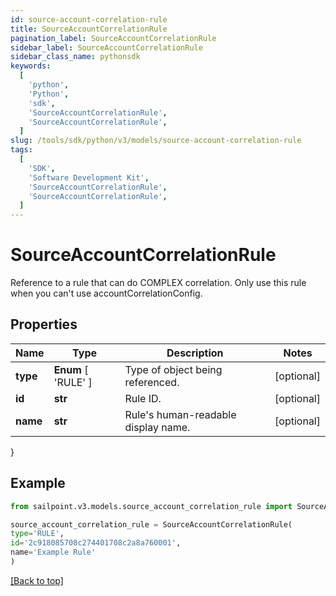 ```yaml
---
id: source-account-correlation-rule
title: SourceAccountCorrelationRule
pagination_label: SourceAccountCorrelationRule
sidebar_label: SourceAccountCorrelationRule
sidebar_class_name: pythonsdk
keywords:
  [
    'python',
    'Python',
    'sdk',
    'SourceAccountCorrelationRule',
    'SourceAccountCorrelationRule',
  ]
slug: /tools/sdk/python/v3/models/source-account-correlation-rule
tags:
  [
    'SDK',
    'Software Development Kit',
    'SourceAccountCorrelationRule',
    'SourceAccountCorrelationRule',
  ]
---
```


# SourceAccountCorrelationRule

Reference to a rule that can do COMPLEX correlation. Only use this rule when you can't use accountCorrelationConfig.

## Properties

| Name | Type | Description | Notes |
| --- | --- | --- | --- |
| **type** | **Enum** [ 'RULE' ] | Type of object being referenced. | [optional] |
| **id** | **str** | Rule ID. | [optional] |
| **name** | **str** | Rule's human-readable display name. | [optional] |

}

## Example

```python
from sailpoint.v3.models.source_account_correlation_rule import SourceAccountCorrelationRule

source_account_correlation_rule = SourceAccountCorrelationRule(
type='RULE',
id='2c918085708c274401708c2a8a760001',
name='Example Rule'
)

```

[[Back to top]](#)
